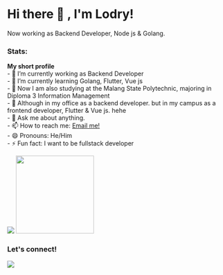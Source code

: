 # Hi there 👋 , I'm Lodry!
Now working as Backend Developer, Node js & Golang.

### Stats:
 <summary><strong>My short profile</strong></summary>
    - 🔭 I’m currently working as Backend Developer </br>
    - 🌱 I’m currently learning Golang, Flutter, Vue js </br>
    - 👯 Now I am also studying at the Malang State Polytechnic, majoring in Diploma 3 Information Management</br>
    - 🤔 Although in my office as a backend developer. but in my campus as a frontend developer, Flutter & Vue js. hehe </br>
    - 💬 Ask me about anything.</br>
    - 📫 How to reach me: <a href="mailto:skakmate87@gmail.com">Email me!</a>  </br>
    - 😄 Pronouns: He/Him </br>
    - ⚡ Fun fact: I want to be fullstack developer </br>
<p>
    <img src="https://github-readme-stats.vercel.app/api?username=laudryfadian&hide=contribs,prs&show_icons=true&hide_border=true&title_color=000" />
    <img src="https://github-readme-stats.vercel.app/api/top-langs/?username=laudryfadian&layout=compact" height=180 />
</p>

### Let's connect!
<p>
    <a href="https://twitter.com/laudryfadian" target="blank"><img src="https://img.shields.io/badge/@laudryfadian_-30302f?style=flat&logo=twitter" /></a>
</p>

<!---
- 👋 Hi, I’m @laudryfadian
- 👀 I’m interested in ...
- 🌱 I’m currently learning ...
- 💞️ I’m looking to collaborate on ...
- 📫 How to reach me ...
--->

<!---
laudryfadian/laudryfadian is a ✨ special ✨ repository because its `README.md` (this file) appears on your GitHub profile.
You can click the Preview link to take a look at your changes.
--->
